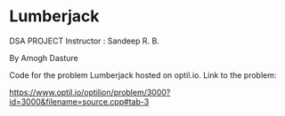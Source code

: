 # Lumberjack
DSA PROJECT
Instructor : Sandeep R. B.

By Amogh Dasture

Code for the problem Lumberjack hosted on optil.io. Link to the problem:

https://www.optil.io/optilion/problem/3000?id=3000&filename=source.cpp#tab-3
